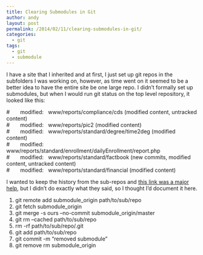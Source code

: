 ```yaml
---
title: Clearing Submodules in Git
author: andy
layout: post
permalink: /2014/02/11/clearing-submodules-in-git/
categories:
  - git
tags:
  - git
  - submodule
---
```

I have a site that I inherited and at first, I just set up git repos in the subfolders I was working on, however, as time went on it seemed to be a better idea to have the entire site be one large repo. I didn&#8217;t formally set up submodules, but when I would run git status on the top level repository, it looked like this:

#       modified:   www/reports/compliance/cds (modified content, untracked content)  
#       modified:   www/reports/pic2 (modified content)  
#       modified:   www/reports/standard/degree/time2deg (modified content)  
#       modified:   www/reports/standard/enrollment/dailyEnrollment/report.php  
#       modified:   www/reports/standard/factbook (new commits, modified content, untracked content)  
#       modified:   www/reports/standard/financial (modified content)

I wanted to keep the history from the sub-repos and <a href="http://stackoverflow.com/questions/1759587/un-submodule-a-git-submodule" target="_blank">this link was a major help</a>, but I didn&#8217;t do exactly what they said, so I thought I&#8217;d document it here.

  1. git remote add submodule_origin path/to/sub/repo
  2. git fetch submodule_origin
  3. git merge -s ours &#8211;no-commit submodule_origin/master
  4. git rm &#8211;cached path/to/sub/repo
  5. rm -rf path/to/sub/repo/.git
  6. git add path/to/sub/repo
  7. git commit -m &#8220;removed submodule&#8221;
  8. git remove rm submodule_origin